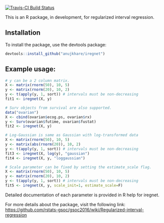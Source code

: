 [![Travis-CI Build Status](https://travis-ci.org/anujkhare/iregnet.svg?branch=master)](https://travis-ci.org/anujkhare/iregnet)

This is an R package, in development, for regularized interval regression.

## Installation
To install the package, use the devtools package:
```R
devtools::install_github("anujkhare/iregnet")
```

## Example usage:
```R
# y can be a 2 column matrix.
X <- matrix(rnorm(50), 10, 5)
y <- matrix(rnorm(20), 10, 2)
y <- t(apply(y, 1, sort)) # intervals must be non-decreasing
fit1 <- iregnet(X, y)

# Surv objects from survival are also supported.
data("ovarian")
X <- cbind(ovarian$ecog.ps, ovarian$rx)
y <- Surv(ovarian$futime, ovarian$fustat)
fit2 <- iregnet(X, y)

# Log-Gaussian is same as Gaussian with log-transformed data
X <- matrix(rnorm(50), 10, 5)
y <- matrix(abs(rnorm(20)), 10, 2)
y <- t(apply(y, 1, sort)) # intervals must be non-decreasing
fit3 <- iregnet(X, log(y), "gaussian")
fit4 <- iregnet(X, y, "loggaussian")

# Scale parameter can be fixed by setting the estimate_scale flag.
X <- matrix(rnorm(50), 10, 5)
y <- matrix(rnorm(20), 10, 2)
y <- t(apply(y, 1, sort)) # intervals must be non-decreasing
fit5 <- iregnet(X, y, scale_init=1, estimate_scale=F)
```

Detailed documentation of each parameter is provided in R help for iregnet.

For more details about the package, visit the following link:
https://github.com/rstats-gsoc/gsoc2016/wiki/Regularized-interval-regression
